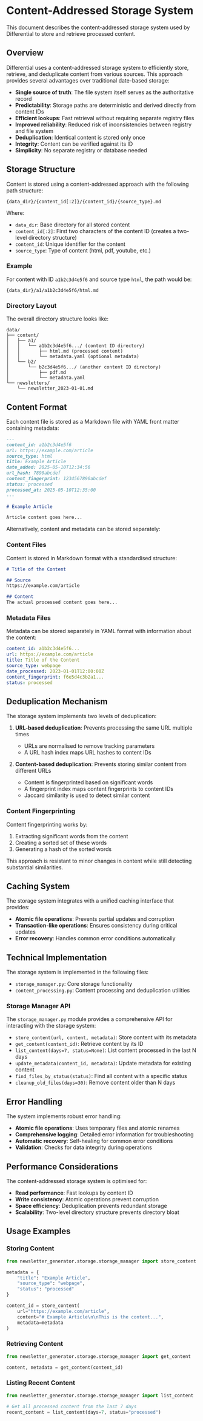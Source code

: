 # Content-Addressed Storage System

This document describes the content-addressed storage system used by Differential to store and retrieve processed content.

## Overview

Differential uses a content-addressed storage system to efficiently store, retrieve, and deduplicate content from various sources. This approach provides several advantages over traditional date-based storage:

- **Single source of truth**: The file system itself serves as the authoritative record
- **Predictability**: Storage paths are deterministic and derived directly from content IDs
- **Efficient lookups**: Fast retrieval without requiring separate registry files
- **Improved reliability**: Reduced risk of inconsistencies between registry and file system
- **Deduplication**: Identical content is stored only once
- **Integrity**: Content can be verified against its ID
- **Simplicity**: No separate registry or database needed

## Storage Structure

Content is stored using a content-addressed approach with the following path structure:

```
{data_dir}/{content_id[:2]}/{content_id}/{source_type}.md
```

Where:
- `data_dir`: Base directory for all stored content
- `content_id[:2]`: First two characters of the content ID (creates a two-level directory structure)
- `content_id`: Unique identifier for the content
- `source_type`: Type of content (html, pdf, youtube, etc.)

### Example

For content with ID `a1b2c3d4e5f6` and source type `html`, the path would be:

```
{data_dir}/a1/a1b2c3d4e5f6/html.md
```

### Directory Layout

The overall directory structure looks like:

```
data/
├── content/
│   ├── a1/
│   │   └── a1b2c3d4e5f6.../ (content ID directory)
│   │       ├── html.md (processed content)
│   │       └── metadata.yaml (optional metadata)
│   └── b2/
│       └── b2c3d4e5f6.../ (another content ID directory)
│           ├── pdf.md
│           └── metadata.yaml
└── newsletters/
    └── newsletter_2023-01-01.md
```

## Content Format

Each content file is stored as a Markdown file with YAML front matter containing metadata:

```markdown
---
content_id: a1b2c3d4e5f6
url: https://example.com/article
source_type: html
title: Example Article
date_added: 2025-05-10T12:34:56
url_hash: 7890abcdef
content_fingerprint: 1234567890abcdef
status: processed
processed_at: 2025-05-10T12:35:00
---

# Example Article

Article content goes here...
```

Alternatively, content and metadata can be stored separately:

### Content Files

Content is stored in Markdown format with a standardised structure:

```markdown
# Title of the Content

## Source
https://example.com/article

## Content
The actual processed content goes here...
```

### Metadata Files

Metadata can be stored separately in YAML format with information about the content:

```yaml
content_id: a1b2c3d4e5f6...
url: https://example.com/article
title: Title of the Content
source_type: webpage
date_processed: 2023-01-01T12:00:00Z
content_fingerprint: f6e5d4c3b2a1...
status: processed
```

## Deduplication Mechanism

The storage system implements two levels of deduplication:

1. **URL-based deduplication**: Prevents processing the same URL multiple times
   - URLs are normalised to remove tracking parameters
   - A URL hash index maps URL hashes to content IDs

2. **Content-based deduplication**: Prevents storing similar content from different URLs
   - Content is fingerprinted based on significant words
   - A fingerprint index maps content fingerprints to content IDs
   - Jaccard similarity is used to detect similar content

### Content Fingerprinting

Content fingerprinting works by:
1. Extracting significant words from the content
2. Creating a sorted set of these words
3. Generating a hash of the sorted words

This approach is resistant to minor changes in content while still detecting substantial similarities.

## Caching System

The storage system integrates with a unified caching interface that provides:

- **Atomic file operations**: Prevents partial updates and corruption
- **Transaction-like operations**: Ensures consistency during critical updates
- **Error recovery**: Handles common error conditions automatically

## Technical Implementation

The storage system is implemented in the following files:

- `storage_manager.py`: Core storage functionality
- `content_processing.py`: Content processing and deduplication utilities

### Storage Manager API

The `storage_manager.py` module provides a comprehensive API for interacting with the storage system:

- `store_content(url, content, metadata)`: Store content with its metadata
- `get_content(content_id)`: Retrieve content by its ID
- `list_content(days=7, status=None)`: List content processed in the last N days
- `update_metadata(content_id, metadata)`: Update metadata for existing content
- `find_files_by_status(status)`: Find all content with a specific status
- `cleanup_old_files(days=30)`: Remove content older than N days

## Error Handling

The system implements robust error handling:

- **Atomic file operations**: Uses temporary files and atomic renames
- **Comprehensive logging**: Detailed error information for troubleshooting
- **Automatic recovery**: Self-healing for common error conditions
- **Validation**: Checks for data integrity during operations

## Performance Considerations

The content-addressed storage system is optimised for:

- **Read performance**: Fast lookups by content ID
- **Write consistency**: Atomic operations prevent corruption
- **Space efficiency**: Deduplication prevents redundant storage
- **Scalability**: Two-level directory structure prevents directory bloat

## Usage Examples

### Storing Content

```python
from newsletter_generator.storage.storage_manager import store_content

metadata = {
    "title": "Example Article",
    "source_type": "webpage",
    "status": "processed"
}

content_id = store_content(
    url="https://example.com/article",
    content="# Example Article\n\nThis is the content...",
    metadata=metadata
)
```

### Retrieving Content

```python
from newsletter_generator.storage.storage_manager import get_content

content, metadata = get_content(content_id)
```

### Listing Recent Content

```python
from newsletter_generator.storage.storage_manager import list_content

# Get all processed content from the last 7 days
recent_content = list_content(days=7, status="processed")
```
